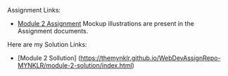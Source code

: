 Assignment Links:
- [Module 2 Assignment](http://goo.gl/4Blt4G)
Mockup illustrations are present in the Assignment documents.

Here are my Solution Links: 
- [Module 2 Sollution] (https://themynklr.github.io/WebDevAssignRepo-MYNKLR/module-2-solution/index.html)
